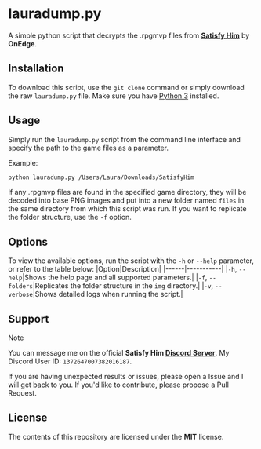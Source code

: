 # lauradump.py
A simple python script that decrypts the .rpgmvp files from **[Satisfy Him](https://subscribestar.adult/satisfyhim)** by **OnEdge**.

## Installation
To download this script, use the `git clone` command or simply download the raw `lauradump.py` file. Make sure you have [Python 3](https://www.python.org/downloads) installed.

## Usage
Simply run the `lauradump.py` script from the command line interface and specify the path to the game files as a parameter.

Example:
```sh
python lauradump.py /Users/Laura/Downloads/SatisfyHim
```

If any .rpgmvp files are found in the specified game directory, they will be decoded into base PNG images and put into a new folder named `files` in the same directory from which this script was run. If you want to replicate the folder structure, use the `-f` option.

## Options
To view the available options, run the script with the `-h` or `--help` parameter, or refer to the table below:
|Option|Description|
|------|-----------|
|`-h`, `--help`|Shows the help page and all supported parameters.|
|`-f`, `--folders`|Replicates the folder structure in the `img` directory.|
|`-v`, `--verbose`|Shows detailed logs when running the script.|

## Support
> [!NOTE]
> You can message me on the official **Satisfy Him [Discord Server](https://discord.com/invite/UydmwTXwed)**. My Discord User ID: `1372647007382016187`.

If you are having unexpected results or issues, please open a Issue and I will get back to you. If you'd like to contribute, please propose a Pull Request.

## License
The contents of this repository are licensed under the **MIT** license.